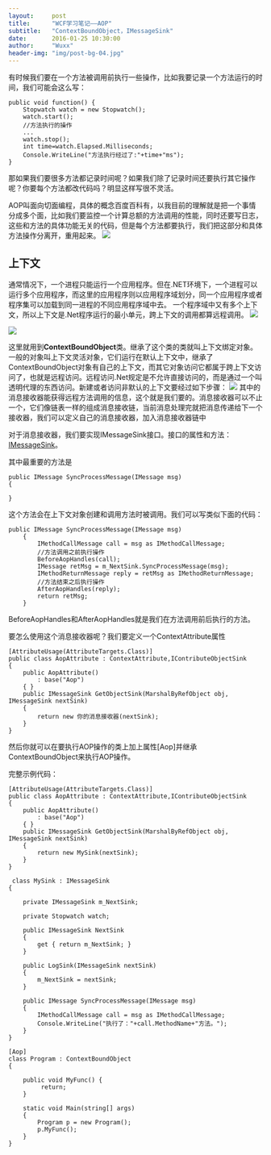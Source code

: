```yaml
---
layout:     post
title:      "WCF学习笔记——AOP"
subtitle:   "ContextBoundObject，IMessageSink"
date:       2016-01-25 10:30:00
author:     "Wuxx"
header-img: "img/post-bg-04.jpg"
---
```


有时候我们要在一个方法被调用前执行一些操作，比如我要记录一个方法运行的时间，我们可能会这么写：

    public void function() {
		Stopwatch watch = new Stopwatch();
        watch.start();
		//方法执行的操作
        ...
        watch.stop();
        int time=watch.Elapsed.Milliseconds;
        Console.WriteLine("方法执行经过了:"+time+"ms");
    }

那如果我们要很多方法都记录时间呢？如果我们除了记录时间还要执行其它操作呢？你要每个方法都改代码吗？明显这样写很不灵活。

AOP叫面向切面编程，具体的概念百度百科有，以我目前的理解就是把一个事情分成多个面，比如我们要监控一个计算总额的方法调用的性能，同时还要写日志，这些和方法的具体功能无关的代码，但是每个方法都要执行，我们把这部分和具体方法操作分离开，重用起来。
![](http://image78.360doc.com/DownloadImg/2014/08/1909/44415643_2.png)
## 上下文 ##
通常情况下，一个进程只能运行一个应用程序。但在.NET环境下，一个进程可以运行多个应用程序，而这里的应用程序则以应用程序域划分，同一个应用程序或者程序集可以加载到同一进程的不同应用程序域中去。
一个程序域中又有多个上下文，所以上下文是.Net程序运行的最小单元，跨上下文的调用都算远程调用。
![](http://hi.csdn.net/attachment/201110/16/0_1318760265nsQU.gif)

![](http://hi.csdn.net/attachment/201110/16/0_1318778589GIcB.gif)

这里就用到**ContextBoundObject**类。继承了这个类的类就叫上下文绑定对象。一般的对象叫上下文灵活对象，它们运行在默认上下文中，继承了ContextBoundObject对象有自己的上下文，而其它对象访问它都属于跨上下文访问了，也就是远程访问。远程访问.Net规定是不允许直接访问的，而是通过一个叫透明代理的东西访问。新建或者访问非默认的上下文要经过如下步骤：
![](http://image78.360doc.com/DownloadImg/2014/08/1909/44415643_5.png)
其中的消息接收器能获得远程方法调用的信息，这个就是我们要的。消息接收器可以不止一个，它们像链表一样的组成消息接收链，当前消息处理完就把消息传递给下一个接收器，我们可以定义自己的消息接收器，加入消息接收器链中

对于消息接收器，我们要实现IMessageSink接口。接口的属性和方法：[IMessageSink](https://msdn.microsoft.com/zh-cn/library/system.runtime.remoting.messaging.imessagesink(v=vs.110).aspx "IMessageSink")。

其中最重要的方法是

	public IMessage SyncProcessMessage(IMessage msg)
	{

	}

这个方法会在上下文对象创建和调用方法时被调用。我们可以写类似下面的代码：

 	public IMessage SyncProcessMessage(IMessage msg)
        {
            IMethodCallMessage call = msg as IMethodCallMessage;
            //方法调用之前执行操作
            BeforeAopHandles(call);
            IMessage retMsg = m_NextSink.SyncProcessMessage(msg);
            IMethodReturnMessage reply = retMsg as IMethodReturnMessage;
            //方法结束之后执行操作
            AfterAopHandles(reply);
            return retMsg;
        }
BeforeAopHandles和AfterAopHandles就是我们在方法调用前后执行的方法。

要怎么使用这个消息接收器呢？我们要定义一个ContextAttribute属性

	[AttributeUsage(AttributeTargets.Class)]
    public class AopAttribute : ContextAttribute,IContributeObjectSink
    {
        public AopAttribute()
            : base("Aop")
        { }
        public IMessageSink GetObjectSink(MarshalByRefObject obj, IMessageSink nextSink)
        {
            return new 你的消息接收器(nextSink);
        }
    }  

然后你就可以在要执行AOP操作的类上加上属性[Aop]并继承ContextBoundObject来执行AOP操作。

完整示例代码：

	[AttributeUsage(AttributeTargets.Class)]
    public class AopAttribute : ContextAttribute,IContributeObjectSink
    {
        public AopAttribute()
            : base("Aop")
        { }
        public IMessageSink GetObjectSink(MarshalByRefObject obj, IMessageSink nextSink)
        {
            return new MySink(nextSink);
        }
    }

     class MySink : IMessageSink
    {

        private IMessageSink m_NextSink;

        private Stopwatch watch;
        
        public IMessageSink NextSink
        {
            get { return m_NextSink; }
        }

        public LogSink(IMessageSink nextSink)
        {
            m_NextSink = nextSink;
        }

        public IMessage SyncProcessMessage(IMessage msg)
        {
            IMethodCallMessage call = msg as IMethodCallMessage;
            Console.WriteLine("执行了："+call.MethodName+"方法。");
        }
	}

    [Aop]
    class Program : ContextBoundObject
    {
        
        public void MyFunc() {
             return;   
        }

        static void Main(string[] args)
        {
            Program p = new Program();
            p.MyFunc();
        }
    }
